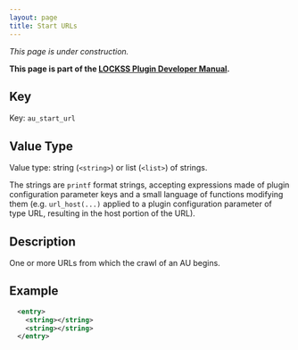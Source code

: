 ```yaml
---
layout: page
title: Start URLs
---
```


*This page is under construction.*

**This page is part of the [LOCKSS Plugin Developer Manual](/developers/plugin/).**

## Key

Key: `au_start_url`

## Value Type

Value type: string (`<string>`) or list (`<list>`) of strings.

The strings are `printf` format strings, accepting expressions made of plugin configuration parameter keys and a small language of functions modifying them (e.g. `url_host(...)` applied to a plugin configuration parameter of type URL, resulting in the host portion of the URL).

## Description

One or more URLs from which the crawl of an AU begins.

## Example

```xml
  <entry>
    <string></string>
    <string></string>
  </entry>
```
